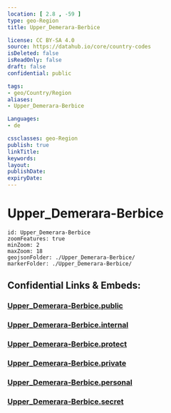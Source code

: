 ```yaml
---
location: [ 2.8 , -59 ] 
type: geo-Region
title: Upper_Demerara-Berbice

license: CC BY-SA 4.0
source: https://datahub.io/core/country-codes
isDeleted: false
isReadOnly: false
draft: false
confidential: public

tags:
- geo/Country/Region
aliases:
- Upper_Demerara-Berbice

Languages:
- de

cssclasses: geo-Region
publish: true
linkTitle: 
keywords: 
layout: 
publishDate: 
expiryDate: 
---
```


# Upper_Demerara-Berbice

```leaflet
id: Upper_Demerara-Berbice
zoomFeatures: true 
minZoom: 2 
maxZoom: 18
geojsonFolder: ./Upper_Demerara-Berbice/
markerFolder: ./Upper_Demerara-Berbice/
```


## Confidential Links & Embeds: 

### [Upper_Demerara-Berbice.public](/_public/\Earth\Continent\America~South\Guyana\Regions~GuyanaUpper_Demerara-Berbice.public.md) 

### [Upper_Demerara-Berbice.internal](/_internal/\Earth\Continent\America~South\Guyana\Regions~GuyanaUpper_Demerara-Berbice.internal.md) 

### [Upper_Demerara-Berbice.protect](/_protect/\Earth\Continent\America~South\Guyana\Regions~GuyanaUpper_Demerara-Berbice.protect.md) 

### [Upper_Demerara-Berbice.private](/_private/\Earth\Continent\America~South\Guyana\Regions~GuyanaUpper_Demerara-Berbice.private.md) 

### [Upper_Demerara-Berbice.personal](/_personal/\Earth\Continent\America~South\Guyana\Regions~GuyanaUpper_Demerara-Berbice.personal.md) 

### [Upper_Demerara-Berbice.secret](/_secret/\Earth\Continent\America~South\Guyana\Regions~GuyanaUpper_Demerara-Berbice.secret.md)

